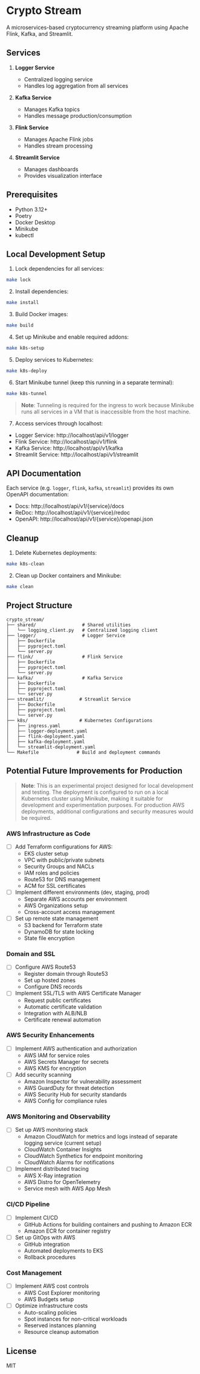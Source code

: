 # Crypto Stream

A microservices-based cryptocurrency streaming platform using Apache Flink, Kafka, and Streamlit.

## Services

1. **Logger Service**
   - Centralized logging service
   - Handles log aggregation from all services

2. **Kafka Service**
   - Manages Kafka topics
   - Handles message production/consumption

3. **Flink Service**
   - Manages Apache Flink jobs
   - Handles stream processing

4. **Streamlit Service**
   - Manages dashboards
   - Provides visualization interface

## Prerequisites

- Python 3.12+
- Poetry
- Docker Desktop
- Minikube
- kubectl

## Local Development Setup

1. Lock dependencies for all services:
```bash
make lock
```

2. Install dependencies:
```bash
make install
```

3. Build Docker images:
```bash
make build
```

4. Set up Minikube and enable required addons:
```bash
make k8s-setup
```

5. Deploy services to Kubernetes:
```bash
make k8s-deploy
```

6. Start Minikube tunnel (keep this running in a separate terminal):
```bash
make k8s-tunnel
```
> **Note**: Tunneling is required for the ingress to work because Minikube runs all services in a VM that is inaccessible from the host machine.

7. Access services through localhost:
- Logger Service: http://localhost/api/v1/logger
- Flink Service: http://localhost/api/v1/flink
- Kafka Service: http://localhost/api/v1/kafka
- Streamlit Service: http://localhost/api/v1/streamlit

## API Documentation

Each service (e.g. `logger`, `flink`, `kafka`, `streamlit`) provides its own OpenAPI documentation:

- Docs: http://localhost/api/v1/{service}/docs
- ReDoc: http://localhost/api/v1/{service}/redoc
- OpenAPI: http://localhost/api/v1/{service}/openapi.json

## Cleanup

1. Delete Kubernetes deployments:
```bash
make k8s-clean
```

2. Clean up Docker containers and Minikube:
```bash
make clean
```

## Project Structure
```
crypto_stream/
├── shared/                 # Shared utilities
│   └── logging_client.py   # Centralized logging client
├── logger/                 # Logger Service
│   ├── Dockerfile
│   ├── pyproject.toml
│   └── server.py
├── flink/                  # Flink Service
│   ├── Dockerfile
│   ├── pyproject.toml
│   └── server.py
├── kafka/                  # Kafka Service
│   ├── Dockerfile
│   ├── pyproject.toml
│   └── server.py
├── streamlit/             # Streamlit Service
│   ├── Dockerfile
│   ├── pyproject.toml
│   └── server.py
├── k8s/                   # Kubernetes Configurations
│   ├── ingress.yaml
│   ├── logger-deployment.yaml
│   ├── flink-deployment.yaml
│   ├── kafka-deployment.yaml
│   └── streamlit-deployment.yaml
└── Makefile              # Build and deployment commands
```

## Potential Future Improvements for Production

> **Note**: This is an experimental project designed for local development and testing. The deployment is configured to run on a local Kubernetes cluster using Minikube, making it suitable for development and experimentation purposes. For production AWS deployments, additional configurations and security measures would be required.

### AWS Infrastructure as Code
- [ ] Add Terraform configurations for AWS:
  - EKS cluster setup
  - VPC with public/private subnets
  - Security Groups and NACLs
  - IAM roles and policies
  - Route53 for DNS management
  - ACM for SSL certificates
- [ ] Implement different environments (dev, staging, prod)
  - Separate AWS accounts per environment
  - AWS Organizations setup
  - Cross-account access management
- [ ] Set up remote state management
  - S3 backend for Terraform state
  - DynamoDB for state locking
  - State file encryption

### Domain and SSL
- [ ] Configure AWS Route53
  - Register domain through Route53
  - Set up hosted zones
  - Configure DNS records
- [ ] Implement SSL/TLS with AWS Certificate Manager
  - Request public certificates
  - Automatic certificate validation
  - Integration with ALB/NLB
  - Certificate renewal automation

### AWS Security Enhancements
- [ ] Implement AWS authentication and authorization
  - AWS IAM for service roles
  - AWS Secrets Manager for secrets
  - AWS KMS for encryption
- [ ] Add security scanning
  - Amazon Inspector for vulnerability assessment
  - AWS GuardDuty for threat detection
  - AWS Security Hub for security standards
  - AWS Config for compliance rules

### AWS Monitoring and Observability
- [ ] Set up AWS monitoring stack
  - Amazon CloudWatch for metrics and logs instead of separate logging service (current setup)
  - CloudWatch Container Insights
  - CloudWatch Synthetics for endpoint monitoring
  - CloudWatch Alarms for notifications
- [ ] Implement distributed tracing
  - AWS X-Ray integration
  - AWS Distro for OpenTelemetry
  - Service mesh with AWS App Mesh

### CI/CD Pipeline
- [ ] Implement CI/CD
  - GitHub Actions for building containers and pushing to Amazon ECR
  - Amazon ECR for container registry
- [ ] Set up GitOps with AWS
  - GitHub integration
  - Automated deployments to EKS
  - Rollback procedures

### Cost Management
- [ ] Implement AWS cost controls
  - AWS Cost Explorer monitoring
  - AWS Budgets setup
- [ ] Optimize infrastructure costs
  - Auto-scaling policies
  - Spot instances for non-critical workloads
  - Reserved instances planning
  - Resource cleanup automation

## License

MIT
